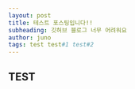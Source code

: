 ```yaml
---
layout: post
title: 테스트 포스팅입니다!!
subheading: 깃허브 블로그 너무 어려워요
author: juno
tags: test test#1 test#2
---
```

##  TEST

